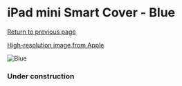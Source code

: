 # iPad mini Smart Cover - Blue

[Return to previous page](/ipad_mini)

[High-resolution image from Apple](https://store.storeimages.cdn-apple.com/8756/as-images.apple.com/is/MF060?wid=4500&hei=4500&fmt=png)

<div style="width: 384px"><img src="/everypreview/MF060.png" alt="Blue"></div>

### Under construction
